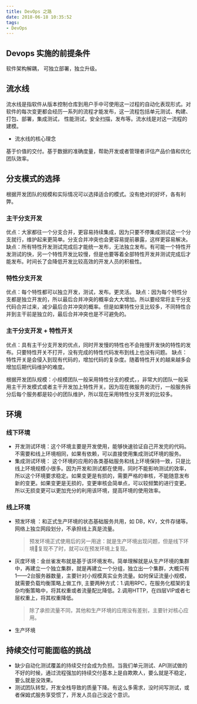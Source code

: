 ```yaml
---
title: DevOps 之路
date: 2018-06-18 10:35:52
tags: 
- DevOps
---
```


## Devops 实施的前提条件

软件架构解耦， 可独立部署，独立升级。

## 流水线

 流水线是指软件从版本控制仓库到用户手中可使用这一过程的自动化表现形式。对软件的每次变更都会经历一系列的流程才能发布，这一流程包括单元测试、构建、打包、部署，集成测试， 性能测试，安全扫描，发布等。流水线是对这一流程的建模。

* 流水线的核心理念

 基于价值的交付。基于数据的准确度量，帮助开发或者管理者评估产品价值和优化团队效率。

## 分支模式的选择

根据开发团队的规模和实际情况可以选择适合的模式。没有绝对的好坏，各有利弊。

### 主干分支开发

优点：大家都往一个分支合并，更容易持续集成，因为只要不停集成测试这一个分支就行，维护起来更简单。分支合并冲突也会更容易提前暴露，这样更容易解决。
缺点：所有特性开发测试完成后才能统一发布，无法独立发布。有可能一个特性开发测试的快，另一个特性开发比较慢，但是也要等着全部特性开发并测试完成后才能发布。时间长了会降低开发比较高效的开发人员的积极性。

### 特性分支开发

优点：每个特性都可以独立开发，测试，发布。更灵活。
缺点：因为每个特性分支都是独立开发的，所以最后合并冲突的概率会大大增加。所以要经常将主干分支代码合并过来，减少最后合并冲突的概率。但是如果特性分支比较多，不同特性合并到主干前是独立的，最后合并冲突也是不可避免的。

### 主干分支开发 + 特性开关

优点：具有主干分支开发的优点，同时开发慢的特性也不会拖慢开发快的特性的发布。只要特性开关不打开，没有完成的特性代码发布到线上也没有问题。
缺点：特性开关是会侵入到现有代码的，增加代码的复杂度。随着特性开关的越来越多会增加后期代码维护的难度。

根据开发团队规模：小规模团队一般采用特性分支的模式，，非常大的团队一般采用主干开发模式或者主干开发加上特性开关。因为现在微服务的流行，一般服务拆分后每个服务都是较小的团队维护，所以现在采用特性分支开发的比较多。

## 环境

### 线下环境

* 开发测试环境：这个环境主要是开发使用，能够快速验证自己开发完的代码。不需要和线上环境相同，如果有依赖，可以直接使用集成测试环境的服务。
* 集成测试环境： 这个环境的应用的各类基础服务和线上环境保持一致，只是比线上环境规模小很多。因为开发和测试都在使用，同时不能影响测试的效率，所以这个环境要求稳定。如果变更是有损的，需要严格的审核，不能随意发布新的变更。如果变更是无损的，变更审核会简单点，可以较频繁的进行变更。所以无损变更可以更加充分的利用该环境，提高环境的使用效率。

### 线上环境

* 预发环境 ：和正式生产环境的状态基础服务共用，如 DB，KV，文件存储等。网络上独立网段划分，不承担线上真是流量。
  >预发环境正式使用后的另一用途：就是生产环境出现问题，但是线下环境复现不了时，就可以在预发环境上复现。
* 灰度环境：金丝雀发布就是基于该环境发布。简单理解就是从生产环境的集群中，再建立一个独立集群，就是再建立一个分组，独立出一个集群，大概只有1——2台服务器数量，主要针对小规模真实业务流量。如何保证流量小规模，就需要负载均衡策略上做工作, 主要两种方式：1.调用RPC，在服务化框架的复杂均衡策略中，将其权重或者流量配比降低。2.调用HTTP，在四层VIP或者七层权重上，将其权重降低。
  > 除了承担流量不同，其他和生产环境的应用没有差别，主要针对核心应用。
* 生产环境

## 持续交付可能面临的挑战

* 缺少自动化测试覆盖的持续交付会成为负担。当我们单元测试、API测试做的不好的时候，通过流程强加的持续交付基本上是自欺欺人，要么就是不稳定，要么就是没效果。
* 测试团队转型，开发全栈导致的质量下降。有这么多需求，没时间写测试，或者保姆式服务享受惯了，开发人员自己没这个意识。
